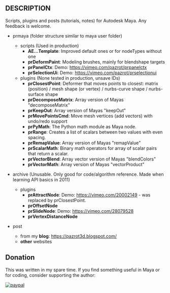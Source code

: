 ## DESCRIPTION
Scripts, plugins and posts (tutorials, notes) for Autodesk Maya. Any feedback is welcome.
* prmaya (folder structure similar to maya user folder) 
  * scripts (Used in production)
    * __AE...Template__: Improved default ones or for nodeTypes without one
    * __prDeformPaint__: Modeling brushes, mainly for blendshape targets 
    * __prPanelCtx__:  Demo: https://vimeo.com/pazrot/prpanelctx
    * __prSelectionUi__: Demo: https://vimeo.com/pazrot/prselectionui
  * plugins (None tested in production, unsave IDs)
    * __prClosestPoint__: Deformer that moves points to closest: matrix (position) / mesh shape (or vertex) / nurbs-curve shape / nurbs-surface shape
    * __prDecomposeMatrix__: Array version of Mayas "decomposeMatrix"
    * __prKeepOut__: Array version of Mayas "keepOut"
    * __prMovePointsCmd__: Move mesh vertices (add vectors) with undo/redo support
    * __prPyMath__: The Python math module as Maya node.
    * __prRange__: Creates a list of scalars between two values with even spacing.
    * __prRemapValue__: Array version of Mayas "remapValue"
    * __prScalarMath__: Binary math operators for array of scalar pairs that return a scalar.
    * __prVectorBlend__: Array vector version of Mayas "blendColors"
    * __prVectorMath__: Array version of Mayas "vectorProduct"

* archive (Unusable. Only good for code/algorithm reference. Made when learning API basics in 2011)
  * plugins
    * __prAttractNode__: Demo: https://vimeo.com/20002149 - was replaced by prClosestPoint.
    * __prOffsetNode__
    * __prSlideNode__: Demo: https://vimeo.com/28079528
    * __prVertexDistanceNode__
* post
   * from my __blog__: https://pazrot3d.blogspot.com/
   * __other__ websites


## Donation
This was written in my spare time. If you find something useful in Maya or for coding, consider supporting the author:

[![paypal](https://www.paypalobjects.com/en_US/i/btn/btn_donateCC_LG.gif)](https://www.paypal.com/cgi-bin/webscr?cmd=_s-xclick&hosted_button_id=7X4EJ8Z7NUSQW)
